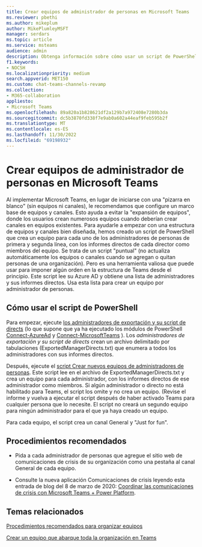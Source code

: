 ```yaml
---
title: Crear equipos de administrador de personas en Microsoft Teams
ms.reviewer: pbethi
ms.author: mikeplum
author: MikePlumleyMSFT
manager: serdars
ms.topic: article
ms.service: msteams
audience: admin
description: Obtenga información sobre cómo usar un script de PowerShell para crear un equipo para cada administrador con sus directos como miembros del equipo.
f1.keywords:
- NOCSH
ms.localizationpriority: medium
search.appverid: MET150
ms.custom: chat-teams-channels-revamp
ms.collection:
- M365-collaboration
appliesto:
- Microsoft Teams
ms.openlocfilehash: 89a820a1b828621df2a129b7a972408e7280b3da
ms.sourcegitcommit: dc5b3870fd338f7e9ab0a602a44eaf9feb595b2f
ms.translationtype: MT
ms.contentlocale: es-ES
ms.lasthandoff: 11/30/2022
ms.locfileid: "69198932"
---
```

# <a name="create-people-manager-teams-in-microsoft-teams"></a>Crear equipos de administrador de personas en Microsoft Teams


Al implementar Microsoft Teams, en lugar de iniciarse con una "pizarra en blanco" (sin equipos ni canales), le recomendamos que configure un marco base de equipos y canales. Esto ayuda a evitar la "expansión de equipos", donde los usuarios crean numerosos equipos cuando deberían crear canales en equipos existentes. Para ayudarle a empezar con una estructura de equipos y canales bien diseñada, hemos creado un script de PowerShell que crea un equipo para cada uno de los administradores de personas de primera y segunda línea, con los informes directos de cada director como miembros del equipo. Se trata de un script "puntual" (no actualiza automáticamente los equipos o canales cuando se agregan o quitan personas de una organización). Pero es una herramienta valiosa que puede usar para imponer algún orden en la estructura de Teams desde el principio. Este script lee su Azure AD y obtiene una lista de administradores y sus informes directos. Usa esta lista para crear un equipo por administrador de personas. 

## <a name="how-to-use-the-powershell-script"></a>Cómo usar el script de PowerShell 

Para empezar, ejecute [los administradores de exportación y su script de directs](scripts/powershell-script-create-teams-from-managers-export-managers.md) (lo que supone que ya ha ejecutado los módulos de PowerShell [Connect-AzureAd](/powershell/module/azuread/connect-azuread) y [Connect-MicrosoftTeams](/powershell/module/teams/connect-microsoftteams) ). Los *administradores de exportación y su script de directs* crean un archivo delimitado por tabulaciones (ExportedManagerDirects.txt) que enumera a todos los administradores con sus informes directos. 

Después, ejecute el [script Crear nuevos equipos de administradores de personas](scripts/powershell-script-create-teams-from-managers-new-teams.md). Este script lee en el archivo de ExportedManagerDirects.txt y crea un equipo para cada administrador, con los informes directos de ese administrador como miembros. Si algún administrador o directo no está habilitado para Teams, el script los omite y no crea un equipo. (Revise el informe y vuelva a ejecutar el script después de haber activado Teams para cualquier persona que lo necesite. El script no creará un segundo equipo para ningún administrador para el que ya haya creado un equipo.

Para cada equipo, el script crea un canal General y "Just for fun". 

## <a name="best-practices"></a>Procedimientos recomendados

- Pida a cada administrador de personas que agregue el sitio web de comunicaciones de crisis de su organización como una pestaña al canal General de cada equipo. 

- Consulte la nueva aplicación Comunicaciones de crisis leyendo esta entrada de blog del 8 de marzo de 2020: [Coordinar las comunicaciones de crisis con Microsoft Teams + Power Platform](https://techcommunity.microsoft.com/t5/microsoft-teams-blog/coordinate-crisis-communications-using-microsoft-teams-power/ba-p/1216715).

## <a name="related-topics"></a>Temas relacionados

[Procedimientos recomendados para organizar equipos](best-practices-organizing.md)

[Crear un equipo que abarque toda la organización en Teams](create-an-org-wide-team.md)